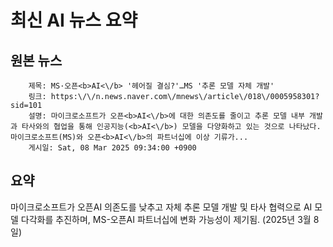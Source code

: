 # 최신 AI 뉴스 요약

## 원본 뉴스
		제목: MS·오픈<b>AI<\/b> '헤어질 결심?'…MS '추론 모델 자체 개발'
		링크: https:\/\/n.news.naver.com\/mnews\/article\/018\/0005958301?sid=101
		설명: 마이크로소프트가 오픈<b>AI<\/b>에 대한 의존도를 줄이고 추론 모델 내부 개발과 타사와의 협업을 통해 인공지능(<b>AI<\/b>) 모델을 다양화하고 있는 것으로 나타났다. 마이크로소프트(MS)와 오픈<b>AI<\/b>의 파트너십에 이상 기류가... 
		게시일: Sat, 08 Mar 2025 09:34:00 +0900


## 요약
마이크로소프트가 오픈AI 의존도를 낮추고 자체 추론 모델 개발 및 타사 협력으로 AI 모델 다각화를 추진하며, MS-오픈AI 파트너십에 변화 가능성이 제기됨. (2025년 3월 8일)
